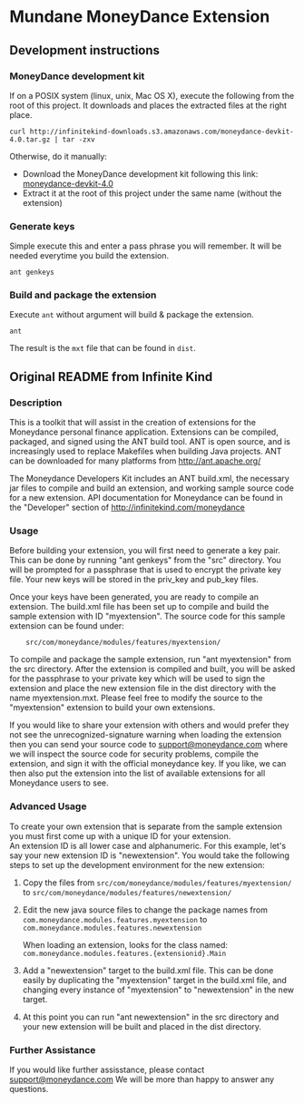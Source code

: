 Mundane MoneyDance Extension
===

## Development instructions

### MoneyDance development kit

If on a POSIX system (linux, unix, Mac OS X), execute the following from the root of this project. It downloads and
places the extracted files at the right place.

```
curl http://infinitekind-downloads.s3.amazonaws.com/moneydance-devkit-4.0.tar.gz | tar -zxv
```

Otherwise, do it manually:
- Download the MoneyDance development kit following this link: [moneydance-devkit-4.0](http://infinitekind-downloads.s3.amazonaws.com/moneydance-devkit-4.0.tar.gz)
- Extract it at the root of this project under the same name (without the extension)


### Generate keys

Simple execute this and enter a pass phrase you will remember. It will be needed everytime you build the extension. 

```
ant genkeys
```

### Build and package the extension

Execute ```ant``` without argument will build & package the extension.

```
ant
```

The result is the ```mxt``` file that can be found in ```dist```.



## Original README from Infinite Kind


### Description

This is a toolkit that will assist in the creation of extensions
for the Moneydance personal finance application.  Extensions can
be compiled, packaged, and signed using the ANT build tool.  ANT
is open source, and is increasingly used to replace Makefiles 
when building Java projects.  ANT can be downloaded for many
platforms from http://ant.apache.org/

The Moneydance Developers Kit includes an ANT build.xml, the necessary
jar files to compile and build an extension, and working sample source
code for a new extension.  API documentation for Moneydance can be
found in the "Developer" section of http://infinitekind.com/moneydance


### Usage

Before building your extension, you will first need to generate a
key pair.  This can be done by running "ant genkeys" from the "src"
directory.  You will be prompted for a passphrase that is used to
encrypt the private key file.  Your new keys will be stored in the
priv_key and pub_key files.

Once your keys have been generated, you are ready to compile an 
extension.  The build.xml file has been set up to compile and
build the sample extension with ID "myextension".  The source 
code for this sample extension can be found under:

```
    src/com/moneydance/modules/features/myextension/
```

To compile and package the sample extension, run "ant myextension"
from the src directory.  After the extension is compiled and built,
you will be asked for the passphrase to your private key which will
be used to sign the extension and place the new extension file in
the dist directory with the name myextension.mxt.  Please feel free 
to modify the source to the "myextension" extension to build your own 
extensions.

If you would like to share your extension with others and would prefer
they not see the unrecognized-signature warning when loading the extension
then you can send your source code to support@moneydance.com where we
will inspect the source code for security problems, compile the
extension, and sign it with the official moneydance key.  If you like,
we can then also put the extension into the list of available extensions
for all Moneydance users to see.


### Advanced Usage

To create your own extension that is separate from the sample 
extension you must first come up with a unique ID for your extension.  
An extension ID is all lower case and alphanumeric.  For this example, 
let's say your new extension ID is "newextension".  You would take the 
following steps to set up the development environment for the new extension:

1) Copy the files from ```src/com/moneydance/modules/features/myextension/``` to ```src/com/moneydance/modules/features/newextension/```

2) Edit the new java source files to change the package names from ```com.moneydance.modules.features.myextension``` to ```com.moneydance.modules.features.newextension```

   When loading an extension, looks for the class named: ```com.moneydance.modules.features.{extensionid}.Main```
   
3) Add a "newextension" target to the build.xml file.  This can be
   done easily by duplicating the "myextension" target in the
   build.xml file, and changing every instance of "myextension" to
   "newextension" in the new target.
   
4) At this point you can run "ant newextension" in the src directory
   and your new extension will be built and placed in the dist
   directory.


### Further Assistance

If you would like further assisstance, please contact support@moneydance.com
We will be more than happy to answer any questions.

